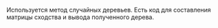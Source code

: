 Используется метод случайных деревьев. Есть код для 
составления матрицы сходства и вывода полученного дерева.